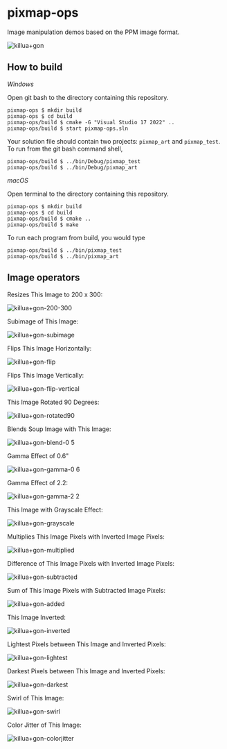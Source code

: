 # pixmap-ops

Image manipulation demos based on the PPM image format.

![killua+gon](https://user-images.githubusercontent.com/44120884/218380319-80c0fdec-599d-4531-a028-d4bc7e87e45c.jpg)

## How to build

*Windows*

Open git bash to the directory containing this repository.

```
pixmap-ops $ mkdir build
pixmap-ops $ cd build
pixmap-ops/build $ cmake -G "Visual Studio 17 2022" ..
pixmap-ops/build $ start pixmap-ops.sln
```

Your solution file should contain two projects: `pixmap_art` and `pixmap_test`.
To run from the git bash command shell, 

```
pixmap-ops/build $ ../bin/Debug/pixmap_test
pixmap-ops/build $ ../bin/Debug/pixmap_art
```

*macOS*

Open terminal to the directory containing this repository.

```
pixmap-ops $ mkdir build
pixmap-ops $ cd build
pixmap-ops/build $ cmake ..
pixmap-ops/build $ make
```

To run each program from build, you would type

```
pixmap-ops/build $ ../bin/pixmap_test
pixmap-ops/build $ ../bin/pixmap_art
```

## Image operators

Resizes This Image to 200 x 300:

![killua+gon-200-300](https://user-images.githubusercontent.com/44120884/218378866-2f35557b-da6a-4c78-9827-070a422d2e6a.png)

Subimage of This Image:

![killua+gon-subimage](https://user-images.githubusercontent.com/44120884/218378915-fd73e8c3-df8a-43af-ad10-5e23b02435d9.png)

Flips This Image Horizontally:

![killua+gon-flip](https://user-images.githubusercontent.com/44120884/218378946-218b6498-0842-4cf8-9ae6-829ad40d355b.png)

Flips This Image Vertically:

![killua+gon-flip-vertical](https://user-images.githubusercontent.com/44120884/218379089-c1153c5d-e269-498f-8279-bf790562640c.png)

This Image Rotated 90 Degrees:

![killua+gon-rotated90](https://user-images.githubusercontent.com/44120884/218379135-b86372cb-0fcb-47b8-8cbf-0cd0fb058522.png)

Blends Soup Image with This Image:

![killua+gon-blend-0 5](https://user-images.githubusercontent.com/44120884/218379161-6626ca8b-0a85-4cce-93ce-edf246e7c231.png)

Gamma Effect of 0.6"

![killua+gon-gamma-0 6](https://user-images.githubusercontent.com/44120884/218379207-85041187-9bcf-4295-aeaf-3780f0e32dfd.png)

Gamma Effect of 2.2:

![killua+gon-gamma-2 2](https://user-images.githubusercontent.com/44120884/218379256-9ba69513-04eb-48ea-8143-38306467d5f4.png)

This Image with Grayscale Effect:

![killua+gon-grayscale](https://user-images.githubusercontent.com/44120884/218379286-b29d8c15-a42d-44c1-bd64-1d59051ac4ee.png)

Multiplies This Image Pixels with Inverted Image Pixels:

![killua+gon-multiplied](https://user-images.githubusercontent.com/44120884/218379313-f8c0e0ba-e833-429d-9923-789fb104b950.png)

Difference of This Image Pixels with Inverted Image Pixels:

![killua+gon-subtracted](https://user-images.githubusercontent.com/44120884/218379332-bd1532ee-2df3-408d-ba9d-9200cebe5f11.png)

Sum of This Image Pixels with Subtracted Image Pixels:

![killua+gon-added](https://user-images.githubusercontent.com/44120884/218379351-478bf8f3-9925-4829-9b33-b15641766947.png)

This Image Inverted:

![killua+gon-inverted](https://user-images.githubusercontent.com/44120884/218379376-71e528ac-8583-43c3-b1aa-e299feae42be.png)

Lightest Pixels between This Image and Inverted Pixels:

![killua+gon-lightest](https://user-images.githubusercontent.com/44120884/218379407-43803f52-a012-4ef8-905f-6076927a5c04.png)

Darkest Pixels between This Image and Inverted Pixels:

![killua+gon-darkest](https://user-images.githubusercontent.com/44120884/218379444-5b3bb4c4-7a0d-4f20-a4c7-f62ccb5fc575.png)

Swirl of This Image:

![killua+gon-swirl](https://user-images.githubusercontent.com/44120884/218379468-c5d461ac-b03a-4762-8851-594626554206.png)

Color Jitter of This Image:

![killua+gon-colorjitter](https://user-images.githubusercontent.com/44120884/218379483-2f611183-a7ec-497d-865d-d3f771cafca4.png)



